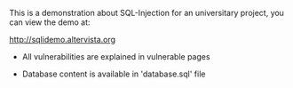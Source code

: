 This is a demonstration about SQL-Injection for an universitary project, you can view the demo at:

http://sqlidemo.altervista.org

- All vulnerabilities are explained in vulnerable pages

- Database content is available in 'database.sql' file